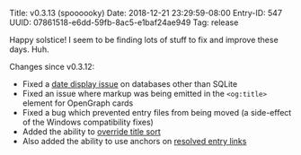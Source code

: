 Title: v0.3.13 (spoooooky)
Date: 2018-12-21 23:29:59-08:00
Entry-ID: 547
UUID: 07861518-e6dd-59fb-8ac5-e1baf24ae949
Tag: release

Happy solstice! I seem to be finding lots of stuff to fix and improve these days. Huh.

Changes since v0.3.12:

* Fixed a [date display issue](https://github.com/PlaidWeb/Publ/issues/145) on databases other than SQLite
* Fixed an issue where markup was being emitted in the `<og:title>` element for OpenGraph cards
* Fixed a bug which prevented entry files from being moved (a side-effect of the Windows compatibility fixes)
* Added the ability to [override title sort](322#sort-title)
* Also added the ability to use anchors on [resolved entry links](322#entry-links)
